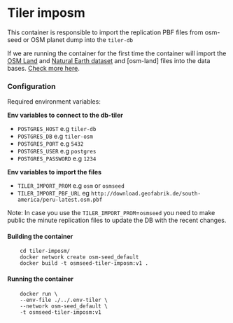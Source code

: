 # Tiler imposm

This container is responsible to import the replication PBF files from osm-seed or OSM planet dump into the `tiler-db`

If we are running the container for the first time the container will import the [OSM Land](http://data.openstreetmapdata.com/land-polygons-split-3857.zip) and [Natural Earth dataset](http://nacis.org/initiatives/natural-earth) and [osm-land] files into the data bases. [Check more here](https://github.com/go-spatial/tegola-osm#import-the-osm-land-and-natural-earth-dataset-requires-gdal-natural-earth-can-be-skipped-if-youre-only-interested-in-osm).



### Configuration

Required environment variables:

 **Env variables to connect to the db-tiler**

- `POSTGRES_HOST` e.g `tiler-db`
- `POSTGRES_DB` e.g `tiler-osm`
- `POSTGRES_PORT` e.g `5432`
- `POSTGRES_USER` e.g `postgres`
- `POSTGRES_PASSWORD` e.g `1234`

 **Env variables to  import the files**

- `TILER_IMPORT_PROM` e.g `osm` or `osmseed`
- `TILER_IMPORT_PBF_URL` eg `http://download.geofabrik.de/south-america/peru-latest.osm.pbf`

Note: In case you use the `TILER_IMPORT_PROM`=`osmseed` you need to make public the minute replication files to update the DB with the recent changes.


#### Building the container

```
    cd tiler-imposm/
    docker network create osm-seed_default
    docker build -t osmseed-tiler-imposm:v1 .
```

#### Running the container

```
    docker run \
    --env-file ./../.env-tiler \
    --network osm-seed_default \
    -t osmseed-tiler-imposm:v1  
```